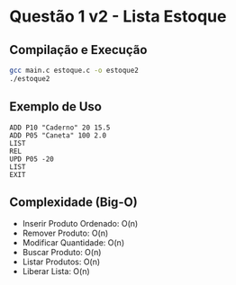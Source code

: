 
# Questão 1 v2 - Lista Estoque

## Compilação e Execução
```bash
gcc main.c estoque.c -o estoque2
./estoque2
```

## Exemplo de Uso
```
ADD P10 "Caderno" 20 15.5
ADD P05 "Caneta" 100 2.0
LIST
REL
UPD P05 -20
LIST
EXIT
```

## Complexidade (Big-O)
- Inserir Produto Ordenado: O(n)
- Remover Produto: O(n)
- Modificar Quantidade: O(n)
- Buscar Produto: O(n)
- Listar Produtos: O(n)
- Liberar Lista: O(n)
